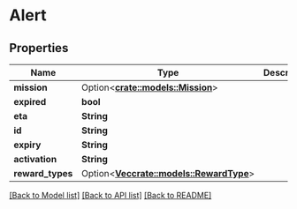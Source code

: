 # Alert

## Properties

Name | Type | Description | Notes
------------ | ------------- | ------------- | -------------
**mission** | Option<[**crate::models::Mission**](mission.md)> |  | [optional]
**expired** | **bool** |  | 
**eta** | **String** |  | 
**id** | **String** |  | 
**expiry** | **String** |  | 
**activation** | **String** |  | 
**reward_types** | Option<[**Vec<crate::models::RewardType>**](rewardType.md)> |  | [optional]

[[Back to Model list]](../README.md#documentation-for-models) [[Back to API list]](../README.md#documentation-for-api-endpoints) [[Back to README]](../README.md)


